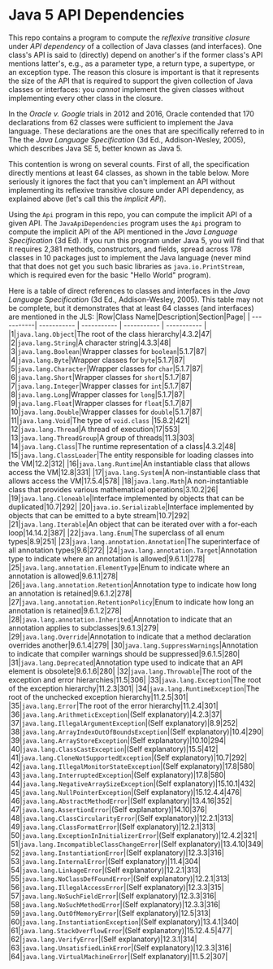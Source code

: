 # Java 5 API Dependencies
This repo contains a program to compute the *reflexive transitive closure* under *API dependency* of a collection of Java classes (and interfaces). One class's API is said to (directly) depend on another's if the former class's API mentions latter's, e.g., as a parameter type, a return type, a supertype, or an exception type. The reason this closure is important is that it represents the size of the API that is required to support the given collection of Java classes or interfaces: you *cannot* implement the given classes without implementing every other class in the closure.

In the *Oracle v. Google* trials in 2012 and 2016, Oracle contended that 170 declarations from 62 classes were sufficient to implement the Java language. These declarations are the ones that are specifically referred to in The the *Java Language Specification* (3d Ed., Addison-Wesley, 2005), which describes Java SE 5, better known as Java 5.

This contention is wrong on several counts. First of all, the specification directly mentions at least 64 classes, as shown in the table below. More seriously it ignores the fact that you can't implement an API without implementing its reflexive transitive closure under API dependency, as explained above (let's call this the *implicit API*).

Using the `Api` program in this repo, you can compute the implicit API of a given API. The `JavaApiDependencies` program uses the `Api` program to compute the implicit API of the API mentioned in the *Java Language Specification* (3d Ed). If you run this program under Java 5, you will find that it requires 2,381 methods, constructors, and fields, spread across 178 classes in 10 packages just to implement the Java language (never mind that that does not get you such basic libraries as `java.io.PrintStream`, which is required even for the basic "Hello World" program).

Here is a table of direct references to classes and interfaces in the *Java Language Specification* (3d Ed., Addison-Wesley, 2005). This table may not be complete, but it demonstrates that at least 64 classes (and interfaces) are mentioned in the JLS:
|Row|Class Name|Description|Section|Page|
| -----------| ----------- | ----------- | ----------- | ----------- |
|1|`java.lang.Object`|The root of the class hierarchy|4.3.2|47|
|2|`java.lang.String`|A character string|4.3.3|48|
|3|`java.lang.Boolean`|Wrapper classes for `boolean`|5.1.7|87|
|4|`java.lang.Byte`|Wrapper classes for `byte`|5.1.7|87|
|5|`java.lang.Character`|Wrapper classes for `char`|5.1.7|87|
|6|`java.lang.Short`|Wrapper classes for `short`|5.1.7|87|
|7|`java.lang.Integer`|Wrapper classes for `int`|5.1.7|87|
|8|`java.lang.Long`|Wrapper classes for `long`|5.1.7|87|
|9|`java.lang.Float`|Wrapper classes for `float`|5.1.7|87|
|10|`java.lang.Double`|Wrapper classes for `double`|5.1.7|87|
|11|`java.lang.Void`|The type of `void.class` |15.8.2|421|
|12|`java.lang.Thread`|A thread of execution|17|553|
|13|`java.lang.ThreadGroup`|A group of threads|11.3|303|
|14|`java.lang.Class`|The runtime representation of a class|4.3.2|48|
|15|`java.lang.ClassLoader`|The entity responsible for loading classes into the VM|12.2|312|
|16|`java.lang.Runtime`|An instantiable class that allows access the VM|12.8|331|
|17|`java.lang.System`|A non-instantiable class that allows access the VM|17.5.4|578|
|18|`java.lang.Math`|A non-instantiable class that provides various mathematical operations|3.10.2|26|
|19|`java.lang.Cloneable`|Interface implemented by objects that can be duplicated|10.7|292|
|20|`java.io.Serializable`|Interface implemented by objects that can be emitted to a byte stream|10.7|292|
|21|`java.lang.Iterable`|An object that can be iterated over with a for-each loop|14.14.2|387|
|22|`java.lang.Enum`|The superclass of all enum types|8.9|251|
|23|`java.lang.annotation.Annotation`|The superinterface of all annotation types|9.6|272|
|24|`java.lang.annotation.Target`|Annotation type to indicate where an annotation is allowed|9.6.1.1|278|
|25|`java.lang.annotation.ElementType`|Enum to indicate where an annotation is allowed|9.6.1.1|278|
|26|`java.lang.annotation.Retention`|Annotation type to indicate how long an annotation is retained|9.6.1.2|278|
|27|`java.lang.annotation.RetentionPolicy`|Enum to indicate how long an annotation is retained|9.6.1.2|278|
|28|`java.lang.annotation.Inherited`|Annotation to indicate that an annotation applies to subclasses|9.6.1.3|279|
|29|`java.lang.Override`|Annotation to indicate that a method declaration overrides another|9.6.1.4|279|
|30|`java.lang.SuppressWarnings`|Annotation to indicate that compiler warnings should be suppressed|9.6.1.5|280|
|31|`java.lang.Deprecated`|Annotation type used to indicate that an API element is obsolete|9.6.1.6|280|
|32|`java.lang.Throwable`|The root of the exception and error hierarchies|11.5|306|
|33|`java.lang.Exception`|The root of the exception hierarchy|11.2.3|301|
|34|`java.lang.RuntimeException`|The root of the unchecked exception hierarchy|11.2.5|301|
|35|`java.lang.Error`|The root of the error hierarchy|11.2.4|301|
|36|`java.lang.ArithmeticException`|(Self explanatory)|4.2.3|37|
|37|`java.lang.IllegalArgumentException`|(Self explanatory)|8.9|252|
|38|`java.lang.ArrayIndexOutOfBoundsException`|(Self explanatory)|10.4|290|
|39|`java.lang.ArrayStoreException`|(Self explanatory)|10.10|294|
|40|`java.lang.ClassCastException`|(Self explanatory)|15.5|412|
|41|`java.lang.CloneNotSupportedException`|(Self explanatory)|10.7|292|
|42|`java.lang.IllegalMonitorStateException`|(Self explanatory)|17.8|580|
|43|`java.lang.InterruptedException`|(Self explanatory)|17.8|580|
|44|`java.lang.NegativeArraySizeException`|(Self explanatory)|15.10.1|432|
|45|`java.lang.NullPointerException`|(Self explanatory)|15.12.4.4|476|
|46|`java.lang.AbstractMethodError`|(Self explanatory)|13.4.16|352|
|47|`java.lang.AssertionError`|(Self explanatory)|14.10|376|
|48|`java.lang.ClassCircularityError`|(Self explanatory)|12.2.1|313|
|49|`java.lang.ClassFormatError`|(Self explanatory)|12.2.1|313|
|50|`java.lang.ExceptionInInitializerError`|(Self explanatory)|12.4.2|321|
|51|`java.lang.IncompatibleClassChangeError`|(Self explanatory)|13.4.10|349|
|52|`java.lang.InstantiationError`|(Self explanatory)|12.3.3|316|
|53|`java.lang.InternalError`|(Self explanatory)|11.4|304|
|54|`java.lang.LinkageError`|(Self explanatory)|12.2.1|313|
|55|`java.lang.NoClassDefFoundError`|(Self explanatory)|12.2.1|313|
|56|`java.lang.IllegalAccessError`|(Self explanatory)|12.3.3|315|
|57|`java.lang.NoSuchFieldError`|(Self explanatory)|12.3.3|316|
|58|`java.lang.NoSuchMethodError`|(Self explanatory)|12.3.3|316|
|59|`java.lang.OutOfMemoryError`|(Self explanatory)|12.5|313|
|60|`java.lang.InstantiationException`|(Self explanatory)|13.4.1|340|
|61|`java.lang.StackOverflowError`|(Self explanatory)|15.12.4.5|477|
|62|`java.lang.VerifyError`|(Self explanatory)|12.3.1|314|
|63|`java.lang.UnsatisfiedLinkError`|(Self explanatory)|12.3.3|316|
|64|`java.lang.VirtualMachineError`|(Self explanatory)|11.5.2|307|
